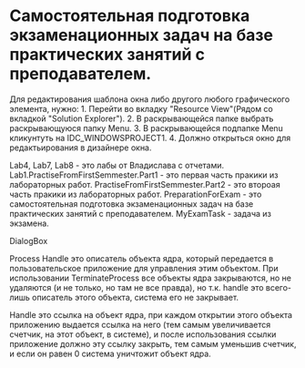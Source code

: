 # Самостоятельная подготовка экзаменационных задач на базе практических занятий с преподавателем.

Для редактирования шаблона окна либо другого любого графического элемента, нужно:
	1. Перейти во вкладку "Resource View"(Рядом со вкладкой "Solution Explorer").
	2. В раскрывающейся папке выбрать раскрывающуюся папку Menu.
	3. В раскрывающейся подпапке Menu кликунтуть на IDC_WINDOWSPROJECT1.
	4. Должно открыться окно для редактьирования в дизайнере окна.

Lab4, Lab7, Lab8 - это лабы от Владислава с отчетами.
Lab1.PractiseFromFirstSemmester.Part1 - это первая часть пракики из лабораторных работ.
PractiseFromFirstSemmester.Part2 - это второая часть пракики из лабораторных работ.
PreparationForExam - это самостоятельная подготовка экзаменационных задач на базе практических занятий с преподавателем.
MyExamTask - задача из экзамена.
	
DialogBox

Process Handle это описатель объекта ядра, который передается в пользовательское приложение для управления этим объектом.
При использовании TerminateProcess все объекты ядра закрываются, но не удаляются (и не только, но там не все правда), но т.к. handle это всего-лишь описатель этого объекта, система его не закрывает.

Handle это ссылка на объект ядра, при каждом открытии этого объекта приложению выдается ссылка на него (тем самым увеличивается счетчик, на этот объект, в системе),
 и после использования ссылки приложение должно эту ссылку закрыть, тем самым уменьшив счетчик, и если он равен 0 система уничтожит объект ядра.